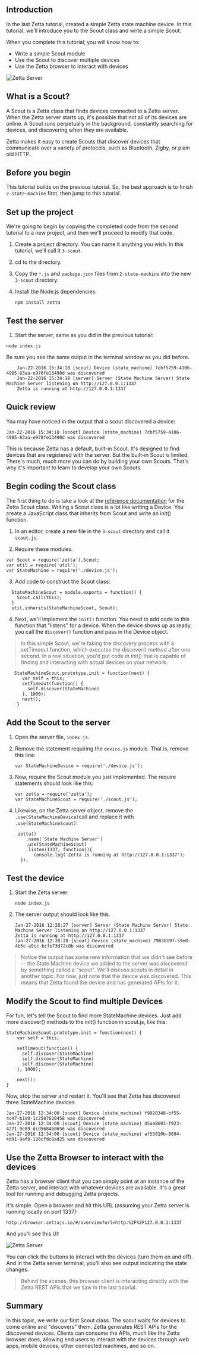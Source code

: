 ## Introduction

In the last Zetta tutorial, created a simple Zetta state machine device. In this tutorial, we'll introduce you to the Scout class and write a simple Scout. 

When you complete this tutorial, you will know how to:

* Write a simple Scout module
* Use the Scout to discover multiple devices 
* Use the Zetta browser to interact with devices

![Zetta Server](https://github.com/WWitman/zettajs-tutorials/blob/master/images/zetta-scout.png)

## What is a Scout?

A Scout is a Zetta class that finds devices connected to a Zetta server. When the Zetta server starts up, it's possible that not all of its devices are online. A Scout runs perpetually in the background, constantly searching for devices, and discovering when they are available. 

Zetta makes it easy to create Scouts that discover devices that communicate over a variety of protocols, such as Bluetooth, Zigby, or plain old HTTP. 

## Before you begin

This tutorial builds on the previous tutorial. So, the best approach is to finish `2-state-machine` first, then jump to this tutorial.  

## Set up the project

We're going to begin by copying the completed code from the second tutorial to a new project, and then we'll proceed to modify that code.

1. Create a project directory. You can name it anything you wish. In this tutorial, we'll call it `3-scout`. 

2. cd to the directory.

3. Copy the `*.js` and `package.json` files from `2-state-machine` into the new `3-scout` directory. 

4. Install the Node.js dependencies:

    `npm install zetta`


## Test the server

1. Start the server, same as you did in the previous tutorial:

  `node index.js`

  Be sure you see the same output in the terminal window as you did before. 

  ```
      Jan-22-2016 15:34:18 [scout] Device (state_machine) 7cbf5759-4106-4985-83aa-e970fe13490d was discovered
      Jan-22-2016 15:34:18 [server] Server (State Machine Server) State Machine Server listening on http://127.0.0.1:1337
      Zetta is running at http://127.0.0.1:1337
  ```


## Quick review

You may have noticed in the output that a scout discovered a device:

```
Jan-22-2016 15:34:18 [scout] Device (state_machine) 7cbf5759-4106-4985-83aa-e970fe13490d was discovered
```

This is because Zetta has a default, built-in Scout. It's designed to find devices that are registered with the server. But the built-in Scout is limited. There's much, much more you can do by building your own Scouts. That's why it's important to learn to develop your own Scouts.

## Begin coding the Scout class

The first thing to do is take a look at the [reference documentation](https://github.com/zettajs/zetta/wiki/Scout) for the Zetta Scout class. Writing a Scout class is a lot like writing a Device. You create a JavaScript class that inherits from Scout and write an init() function. 

1. In an editor, create a new file in the `3-scout` directory and call it `scout.js`. 

2. Require these modules. 

  ```
  var Scout = require('zetta').Scout;
  var util = require('util');
  var StateMachine = require('./device.js');
  ```

3. Add code to construct the Scout class:

  ```
    StateMachineScout = module.exports = function() {
      Scout.call(this);
    }
    util.inherits(StateMachineScout, Scout);
  ```

4. Next, we'll implement the `init()` function. You need to add code to this function that "listens" for a device. When the device shows up as ready, you call the `discover()` function and pass in the Device object. 

>In this simple Scout, we're faking the discovery process with a setTimeout function, which executes the discover() method after one second. In a real situation, you'd put code in init() that is capable of finding and interacting with actual devices on your network. 

```
   StateMachineScout.prototype.init = function(next) {
      var self = this;
      setTimeout(function() {
        self.discover(StateMachine)
      }, 1000);
      next();
    }
```



## Add the Scout to the server

1. Open the server file, `index.js`. 
2. Remove the statement requiring the `device.js` module. That is, remove this line:

     `var StateMachineDevice = require('./device.js');`

3. Now, require the Scout module you just implemented. The require statements should look like this:
    ```
    var zetta = require('zetta');
    var StateMachineScout = require('./scout.js');
    ```

3. Likewise, on the Zetta server object, remove the `.use(StateMachineDevice)`call and replace it with `.use(StateMachineScout)`:

    ```
     zetta()
        .name('State Machine Server')
        .use(StateMachineScout)
        .listen(1337, function(){
           console.log('Zetta is running at http://127.0.0.1:1337');
      });
    ```

## Test the device

1. Start the Zetta server: 

    `node index.js`

2. The server output should look like this.  

    ```
    Jan-27-2016 12:28:27 [server] Server (State Machine Server) State Machine Server listening on http://127.0.0.1:1337
    Zetta is running at http://127.0.0.1:1337
    Jan-27-2016 12:28:28 [scout] Device (state_machine) 7983819f-59e8-4b5c-a9cc-bcfe73d72c8b was discovered
    ```

>Notice the output has some new information that we didn't see before -- the State Machine device we added to the server was discovered by something called a "scout". We'll discuss scouts in detail in another topic. For now, just note that the device was discovered. This means that Zetta found the device and has generated APIs for it.

## Modify the Scout to find multiple Devices

For fun, let's tell the Scout to find more StateMachine devices. Just add more discover() methods to the init() function in scout.js, like this:

```
StateMachineScout.prototype.init = function(next) {
    var self = this;

    setTimeout(function() {
      self.discover(StateMachine)
      self.discover(StateMachine)
      self.discover(StateMachine)
    }, 1000);

    next();
}
```

Now, stop the server and restart it. You'll see that Zetta has discovered three StateMachine devices.

```
Jan-27-2016 12:34:00 [scout] Device (state_machine) f9920348-bf55-4c47-b1a9-1c2587620458 was discovered
Jan-27-2016 12:34:00 [scout] Device (state_machine) 45aa8603-f923-4271-9e89-dcd5684b0656 was discovered
Jan-27-2016 12:34:00 [scout] Device (state_machine) af55810b-8894-4d91-9af0-126cfdc8ad25 was discovered
```


## Use the Zetta Browser to interact with the devices

Zetta has a browser client that you can simply point at an instance of the Zetta server, and interact with whatever devices are available. It's a great tool for running and debugging Zetta projects. 

It's simple. Open a browser and hit this URL (assuming your Zetta server is running locally on port 1337):

`http://browser.zettajs.io/#/overview?url=http:%2F%2F127.0.0.1:1337`

And you'll see this UI:

![Zetta Server](https://github.com/WWitman/zettajs-tutorials/blob/master/images/zetta-browser.png)

You can click the buttons to interact with the devices (turn them on and off). And in the Zetta server terminal, you'll also see output indicating the state changes. 

>Behind the scenes, this browser client is interacting directly with the Zetta REST APIs that we saw in the last tutorial. 

## Summary

In this topic, we write our first Scout class. The scout waits for devices to come online and "discovers" them. Zetta generates REST APIs for the discovered devices. Clients can consume the APIs, much like the Zetta browser does, allowing end users to interact with the devices through web apps, mobile devices, other connected machines, and so on. 





